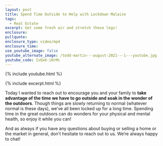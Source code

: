 ```yaml
---
layout: post
title: Spend Time Outside to Help with Lockdown Malaise
tags:
  - Real Estate
excerpt: Get some fresh air and stretch those legs!
enclosure:
pullquote:
enclosure_type: video/mp4
enclosure_time:
use_youtube_image: false
youtube_alternate_image: /todd-martin---august-2021---1---youtube.jpg
youtube_code: IvQx6-iHrMc
---
```

{% include youtube.html %}

{% include excerpt.html %}

Today I wanted to reach out to encourage you and your family to **take advantage of the time we have to go outside and soak in the wonder of the outdoors**. Though things are slowly returning to normal (whatever normal is these days), we’ve all been locked up for a long time. Spending time in the great outdoors can do wonders for your physical and mental health, so enjoy it while you can\!

And as always if you have any questions about buying or selling a home or the market in general, don’t hesitate to reach out to us. We’re always happy to chat\!

